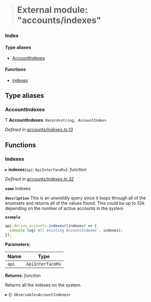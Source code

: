 > # External module: "accounts/indexes"

### Index

#### Type aliases

* [AccountIndexes](_accounts_indexes_.md#accountindexes)

#### Functions

* [indexes](_accounts_indexes_.md#indexes)

## Type aliases

###  AccountIndexes

Ƭ **AccountIndexes**: *`Record<string, AccountIndex>`*

*Defined in [accounts/indexes.ts:13](https://github.com/polkadot-js/api/blob/6c9fe76/packages/api-derive/src/accounts/indexes.ts#L13)*

## Functions

###  indexes

▸ **indexes**(`api`: `ApiInterfaceRx`): *function*

*Defined in [accounts/indexes.ts:32](https://github.com/polkadot-js/api/blob/6c9fe76/packages/api-derive/src/accounts/indexes.ts#L32)*

**`name`** indexes

**`description`** This is an unwieldly query since it loops through
all of the enumsets and returns all of the values found. This could be up to 32k depending
on the number of active accounts in the system

**`example`** 
<BR>

```javascript
api.derive.accounts.indexes((indexes) => {
  console.log('All existing AccountIndexes', indexes);
});
```

**Parameters:**

Name | Type |
------ | ------ |
`api` | `ApiInterfaceRx` |

**Returns:** *function*

Returns all the indexes on the system.

▸ (): *`Observable<AccountIndexes>`*